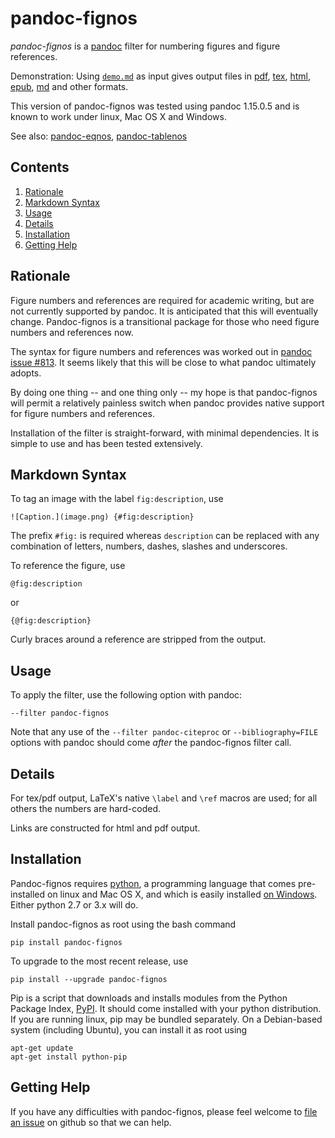 
pandoc-fignos
=============

*pandoc-fignos* is a [pandoc] filter for numbering figures and figure references.

Demonstration: Using [`demo.md`] as input gives output files in [pdf], [tex], [html], [epub], [md] and other formats.

This version of pandoc-fignos was tested using pandoc 1.15.0.5 and is known to work under linux, Mac OS X and Windows.

See also: [pandoc-eqnos], [pandoc-tablenos]

[pandoc]: http://pandoc.org/
[`demo.md`]: https://raw.githubusercontent.com/tomduck/pandoc-fignos/master/demos/demo.md
[pdf]: https://raw.githubusercontent.com/tomduck/pandoc-fignos/master/demos/out/demo.pdf
[tex]: https://raw.githubusercontent.com/tomduck/pandoc-fignos/master/demos/out/demo.tex
[html]: https://rawgit.com/tomduck/pandoc-fignos/master/demos/out/demo.html
[epub]: https://raw.githubusercontent.com/tomduck/pandoc-fignos/master/demos/out/demo.epub
[md]: https://github.com/tomduck/pandoc-fignos/blob/master/demos/out/demo.md
[pandoc-eqnos]: https://github.com/tomduck/pandoc-eqnos 
[pandoc-tablenos]: https://github.com/tomduck/pandoc-tablenos 


Contents
--------

 1. [Rationale](#rationale)
 2. [Markdown Syntax](#markdown-syntax)
 3. [Usage](#usage)
 4. [Details](#details)
 5. [Installation](#installation)
 6. [Getting Help](#getting-help)


Rationale
---------

Figure numbers and references are required for academic writing, but are not currently supported by pandoc.  It is anticipated that this will eventually change.  Pandoc-fignos is a transitional package for those who need figure numbers and references now.

The syntax for figure numbers and references was worked out in [pandoc issue #813].  It seems likely that this will be close to what pandoc ultimately adopts.

By doing one thing -- and one thing only -- my hope is that pandoc-fignos will permit a relatively painless switch when pandoc provides native support for figure numbers and references.

Installation of the filter is straight-forward, with minimal dependencies.  It is simple to use and has been tested extensively.

[pandoc issue #813]: https://github.com/jgm/pandoc/issues/813


Markdown Syntax
---------------

To tag an image with the label `fig:description`, use

    ![Caption.](image.png) {#fig:description}

The prefix `#fig:` is required whereas `description` can be replaced with any combination of letters, numbers, dashes, slashes and underscores.

To reference the figure, use

    @fig:description

or

    {@fig:description}

Curly braces around a reference are stripped from the output.


Usage
-----

To apply the filter, use the following option with pandoc:

    --filter pandoc-fignos

Note that any use of the `--filter pandoc-citeproc` or `--bibliography=FILE` options with pandoc should come *after* the pandoc-fignos filter call.


Details
-------

For tex/pdf output, LaTeX's native `\label` and `\ref` macros are used; for all others the numbers are hard-coded.

Links are constructed for html and pdf output.


Installation
------------

Pandoc-fignos requires [python], a programming language that comes pre-installed on linux and Mac OS X, and which is easily installed [on Windows].  Either python 2.7 or 3.x will do.

Install pandoc-fignos as root using the bash command

    pip install pandoc-fignos 

To upgrade to the most recent release, use

    pip install --upgrade pandoc-fignos 

Pip is a script that downloads and installs modules from the Python Package Index, [PyPI].  It should come installed with your python distribution.  If you are running linux, pip may be bundled separately.  On a Debian-based system (including Ubuntu), you can install it as root using

    apt-get update
    apt-get install python-pip

[python]: https://www.python.org/
[on Windows]: https://www.python.org/downloads/windows/
[PyPI]: https://pypi.python.org/pypi


Getting Help
------------

If you have any difficulties with pandoc-fignos, please feel welcome to [file an issue] on github so that we can help.

[file an issue]: https://github.com/tomduck/pandoc-fignos/issues
